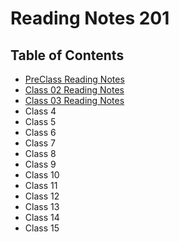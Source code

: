 # Reading Notes 201

## Table of Contents
- [PreClass Reading Notes](preclass.md)
- [Class 02 Reading Notes](notes-02.md)
- [Class 03 Reading Notes](notes-03.md)
- Class 4
- Class 5
- Class 6
- Class 7
- Class 8
- Class 9
- Class 10
- Class 11
- Class 12
- Class 13
- Class 14
- Class 15

